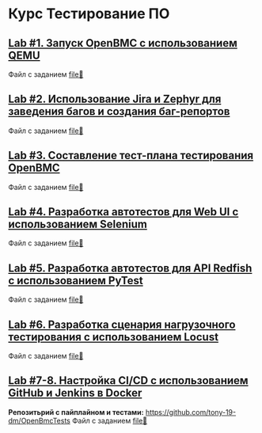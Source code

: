 # Курс Тестирование ПО

## [Lab #1. Запуск OpenBMC с использованием QEMU](/lab1/)
Файл с заданием [file📗](/misc/lab1.pdf)

## [Lab #2. Использование Jira и Zephyr для заведения багов и создания баг-репортов](/lab2/)
Файл с заданием [file📗](/misc/lab2.pdf)

## [Lab #3. Составление тест-плана тестирования OpenBMC](/lab3/)
Файл с заданием [file📗](/misc/lab3.pdf)

## [Lab #4. Разработка автотестов для Web UI с использованием Selenium](/lab4/)
Файл с заданием [file📗](/misc/lab4.pdf)

## [Lab #5. Разработка автотестов для API Redfish с использованием PyTest](/lab5/)
Файл с заданием [file📗](/misc/lab5.pdf)

## [Lab #6. Разработка сценария нагрузочного тестирования с использованием Locust](/lab6/)
Файл с заданием [file📗](/misc/lab6.pdf)

## [Lab #7-8. Настройка CI/CD с использованием GitHub и Jenkins в Docker](/lab7-8/)
**Репозитьрий с пайплайном и тестами:**
https://github.com/tony-19-dm/OpenBmcTests
Файл с заданием [file📗](/misc/lab7-8.pdf)